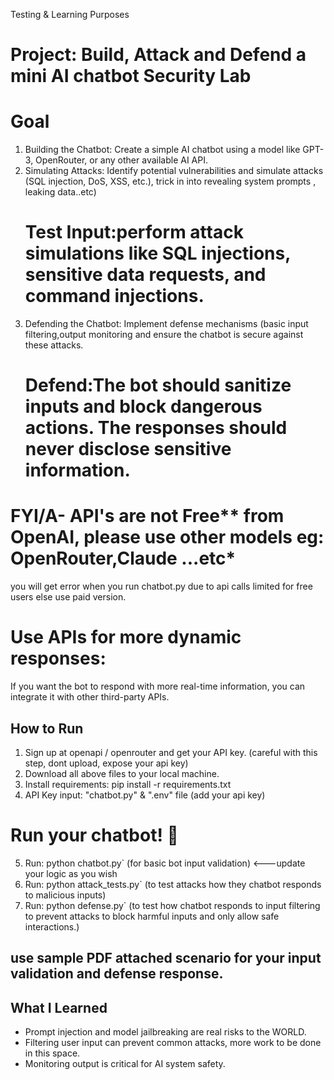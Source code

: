 Testing & Learning Purposes

# Project: Build, Attack and Defend a mini AI chatbot Security Lab

# Goal
1) Building the Chatbot: Create a simple AI chatbot using a model like GPT-3, OpenRouter, or any other available AI API.
2) Simulating Attacks: Identify potential vulnerabilities and simulate attacks (SQL injection, DoS, XSS, etc.), trick in into revealing system prompts , leaking data..etc)
   # Test Input:perform attack simulations like SQL injections, sensitive data requests, and command injections.
3) Defending the Chatbot: Implement defense mechanisms (basic input filtering,output monitoring and ensure the chatbot is secure against these attacks.
   # Defend:The bot should sanitize inputs and block dangerous actions. The responses should never disclose sensitive information.

# FYI/A- API's are not Free** from OpenAI, please use other models eg: OpenRouter,Claude ...etc* 
you will get error when you run chatbot.py due to api calls limited for free users else use paid version.

# Use APIs for more dynamic responses:
If you want the bot to respond with more real-time information, you can integrate it with other third-party APIs.

## How to Run
1. Sign up at openapi / openrouter and get your API key.  (careful with this step, dont upload, expose your api key)
2. Download all above files to your local machine.
3. Install requirements: pip install -r requirements.txt
4. API Key input: "chatbot.py" & ".env" file (add your api key)

# Run your chatbot! 🎯
5. Run: python chatbot.py` (for basic bot input validation)  <---update your logic as you wish
6. Run: python attack_tests.py` (to test attacks how they chatbot responds to malicious inputs)
7. Run: python defense.py` (to test how chatbot responds to input filtering to prevent attacks to block harmful inputs and only allow safe interactions.)
## use sample PDF attached scenario for your input validation and defense response.

## What I Learned
- Prompt injection and model jailbreaking are real risks to the WORLD.
- Filtering user input can prevent common attacks, more work to be done in this space.
- Monitoring output is critical for AI system safety.
